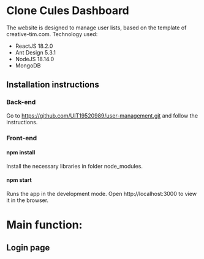 # Clone Cules Dashboard
The website is designed to manage user lists, based on the template of creative-tim.com.
Technology used:
- ReactJS 18.2.0
- Ant Design 5.3.1
- NodeJS 18.14.0
- MongoDB
## Installation instructions
### Back-end
Go to https://github.com/UIT19520989/user-management.git and follow the instructions.
### Front-end
#### npm install 
Install the necessary libraries in folder node_modules.
#### npm start
Runs the app in the development mode.
Open http://localhost:3000 to view it in the browser.
# Main function:
## Login page
